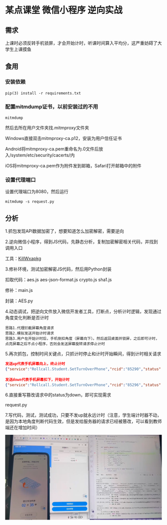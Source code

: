 # 某点课堂 微信小程序 逆向实战
## 需求
上课时必须反转手机锁屏，才会开始计时，听课时间算入平均分，这严重妨碍了大学生上课摸鱼
## 食用
### 安装依赖
```
pip(3) install -r requirements.txt
```
### 配置mitmdump证书，以前安装过的不用
```
mitmdump
```
然后去所在用户文件夹找.mitmproxy文件夹

Windows直接双击mitmproxy-ca.p12，安装为用户信任证书

Android将mitmproxy-ca.pem重命名为.0文件后放入/system/etc/security/cacerts/内

iOS将mitmproxy-ca.pem作为附件发到邮箱，Safari打开邮箱中的附件
### 设置代理端口
设置代理端口为8080，然后运行
```
mitmdump -s request.py
```
## 分析
1.抓包发现API数据加密了，想要知道怎么加密解密，需要逆向

2.逆向微信小程序，得到JS代码，先静态分析，复制加密解密相关代码，并找到调用入口

工具：[KillWxapkg](https://github.com/Ackites/KillWxapkg)

3.修补环境，测试加密解密JS代码，然后用Python封装

扣取代码：aes.js aes-json-format.js crypto.js sha1.js

修补：main.js

封装：AES.py

4.动态调试，把逆向文件放入微信开发者工具，打断点，分析计时逻辑，发现通过角度变化判断是否计时
```
思路1.代理拦截屏幕角度请求 
思路2.模拟发送开始计时请求  
思路3.用户在开始计时后，手机倒扣角度（屏幕向下）。然后返回桌面并锁屏，之后即可计时，点亮屏幕之后不点小程序，否则会发送屏幕旋转请求停止计时
```
5.再次抓包，控制时间关键点，只抓计时停止和计时开始瞬间，得到计时相关请求
```json
发送up代表手机屏幕向上，终止计时
{"service":"Rollcall.Student.SetTurnOverPhone","rcid":"85290","status":"up","session":"lHJfaOLk2MyZ67aH","__debug__":1,"ts":1732898720,"no":1681514,"sign":"11de55afe7d1ff5172ab841021ca66d34eb19fd9"}

发送down代表手机屏幕扣下，开始计时
{"service":"Rollcall.Student.SetTurnOverPhone","rcid":"85296","status":"down","session":"VhRuAGad4kiHsjfT","__debug__":1,"ts":1732944221,"no":1681059,"sign":"f32a944aff842d465eb30a703fb7f771a4090482"}
```
6.直接重写篡改请求中的status为down，即可实现需求

request.py

7.写代码，测试，测试成功，只要不发up就永远计时（注意，学生端计时器不动，是因为本地角度判断代码生效，但是发给服务器的请求已经被篡改，可以看到教师端还在增加时间）

![图片1](img/img.png)




